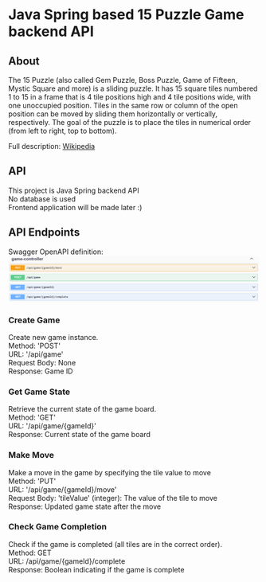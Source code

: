 # Java Spring based 15 Puzzle Game backend API

## About
The 15 Puzzle (also called Gem Puzzle, Boss Puzzle, Game of Fifteen, Mystic Square and more) is a sliding puzzle. It has 15 square tiles numbered 1 to 15 in a frame that is 4 tile positions high and 4 tile positions wide, with one unoccupied position. Tiles in the same row or column of the open position can be moved by sliding them horizontally or vertically, respectively. The goal of the puzzle is to place the tiles in numerical order (from left to right, top to bottom).</br>

Full description: [Wikipedia](https://en.wikipedia.org/wiki/15_Puzzle)

## API
This project is Java Spring backend API</br>
No database is used</br>
Frontend application will be made later :)</br>

## API Endpoints
Swagger OpenAPI definition:</br>
![swagger-game-controller](https://github.com/bro256/puzzle-15-backend/blob/main/images/swagger-game-controller.png)

### Create Game
Create new game instance.</br>
Method: 'POST'</br>
URL: '/api/game'</br>
Request Body: None</br>
Response: Game ID</br>

### Get Game State
Retrieve the current state of the game board.</br>
Method: 'GET'</br>
URL: '/api/game/{gameId}'</br>
Response: Current state of the game board</br>

### Make Move
Make a move in the game by specifying the tile value to move</br>
Method: 'PUT'</br>
URL: '/api/game/{gameId}/move'</br>
Request Body: 'tileValue' (integer): The value of the tile to move</br>
Response: Updated game state after the move</br>

### Check Game Completion
Check if the game is completed (all tiles are in the correct order).</br>
Method: GET</br>
URL: /api/game/{gameId}/complete</br>
Response: Boolean indicating if the game is complete</br>


